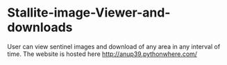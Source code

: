 # Stallite-image-Viewer-and-downloads

User can view sentinel images and download of any area in any interval of time. The website is hosted here http://anup39.pythonwhere.com/
